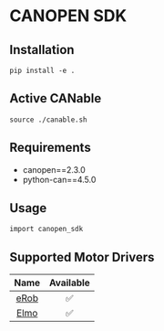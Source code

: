 # CANOPEN SDK

## Installation
```
pip install -e .
```

## Active CANable
```
source ./canable.sh
```

## Requirements
- canopen==2.3.0
- python-can==4.5.0

## Usage
```
import canopen_sdk
```

## Supported Motor Drivers
| Name | Available |
|:----:|:---------:|
| [eRob](https://en.zeroerr.cn/rotary_actuators) | ✅ |
| [Elmo](https://www.elmomc.com) | ✅ |
